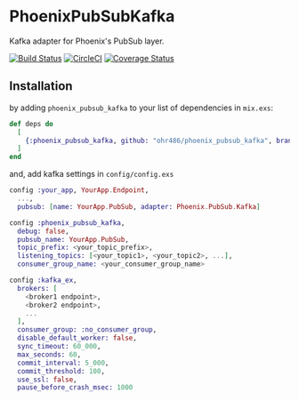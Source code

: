 # PhoenixPubSubKafka

Kafka adapter for Phoenix's PubSub layer.

[![Build Status](https://travis-ci.org/ohr486/phoenix_pubsub_kafka.svg?branch=master)](https://travis-ci.org/ohr486/phoenix_pubsub_kafka)
[![CircleCI](https://circleci.com/gh/ohr486/phoenix_pubsub_kafka/tree/master.svg?style=svg)](https://circleci.com/gh/ohr486/phoenix_pubsub_kafka/tree/master)
[![Coverage Status](https://coveralls.io/repos/github/ohr486/phoenix_pubsub_kafka/badge.svg?branch=master)](https://coveralls.io/github/ohr486/phoenix_pubsub_kafka?branch=master)

## Installation

by adding `phoenix_pubsub_kafka` to your list of dependencies in `mix.exs`:

```elixir
def deps do
  [
    {:phoenix_pubsub_kafka, github: "ohr486/phoenix_pubsub_kafka", branch: "master"}
  ]
end
```

and, add kafka settings in `config/config.exs`

```elixir
config :your_app, YourApp.Endpoint,
  ...,
  pubsub: [name: YourApp.PubSub, adapter: Phoenix.PubSub.Kafka]

config :phoenix_pubsub_kafka,
  debug: false,
  pubsub_name: YourApp.PubSub,
  topic_prefix: <your_topic_prefix>,
  listening_topics: [<your_topic1>, <your_topic2>, ...],
  consumer_group_name: <your_consumer_group_name>

config :kafka_ex,
  brokers: [
    <broker1 endpoint>,
    <broker2 endpoint>,
    ...
  ],
  consumer_group: :no_consumer_group,
  disable_default_worker: false,
  sync_timeout: 60_000,
  max_seconds: 60,
  commit_interval: 5_000,
  commit_threshold: 100,
  use_ssl: false,
  pause_before_crash_msec: 1000
```

